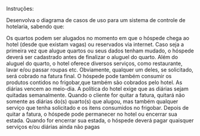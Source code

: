 Instruções:

Desenvolva o diagrama de casos de uso para um sistema de controle de hotelaria, sabendo que:

Os quartos podem ser alugados no momento em que o hóspede chega ao hotel (desde que existam vagas) ou reservados via internet.
Caso seja a primeira vez que alugue quartos ou seus dados tenham mudado, o hóspede deverá ser cadastrado antes de finalizar o aluguel do quarto.
Além do aluguel do quarto, o hotel oferece diversos serviços, como restaurante, lavar e/ou passar roupas etc. Obviamente, qualquer um deles, se solicitado, será cobrado na fatura final.
O hóspede pode também consumir os produtos contidos no frigobar,que também são cobrados pelo hotel.
As diárias vencem ao meio-dia. A política do hotel exige que as diárias sejam quitadas semanalmente. Quando o cliente for quitar a fatura, quitará não somente as diárias do(s) quarto(s) que alugou, mas também qualquer serviço que tenha solicitado e os itens consumidos no frigobar.
Depois de quitar a fatura, o hóspede pode permanecer no hotel ou encerrar sua estada.
Quando for encerrar sua estada, o hóspede deverá pagar quaisquer serviços e/ou diárias ainda não pagas